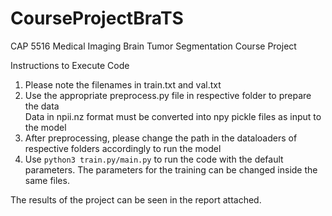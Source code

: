 # CourseProjectBraTS
CAP 5516 Medical Imaging Brain Tumor Segmentation Course Project

Instructions to Execute Code

1) Please note the filenames in train.txt and val.txt
2) Use the appropriate preprocess.py file in respective folder to prepare the data 
    <br> Data in npii.nz format must be converted into npy pickle files as input to the model
3) After preprocessing, please change the path in the dataloaders of respective folders accordingly to run the model
4) Use ```python3 train.py/main.py``` to run the code with the default parameters. The parameters for the training can be changed inside the same files.

The results of the project can be seen in the report attached. 

